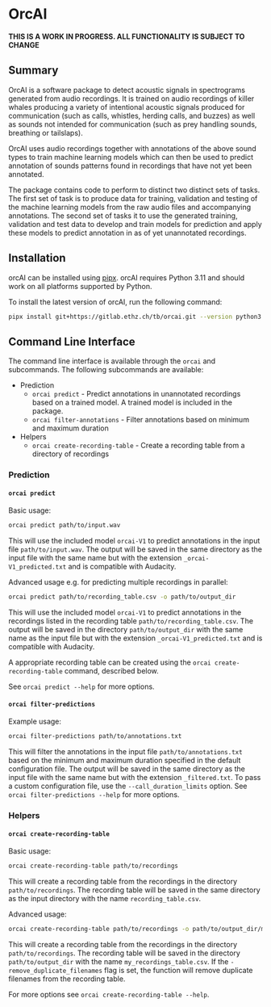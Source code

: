
# OrcAI

**THIS IS A WORK IN PROGRESS. ALL FUNCTIONALITY IS SUBJECT TO CHANGE**

## Summary

OrcAI is a software package to detect acoustic signals in spectrograms generated from audio recordings. It is trained on audio recordings of killer whales producing a variety of intentional acoustic signals produced for communication (such as calls, whistles, herding calls, and buzzes) as well as sounds not intended for communication (such as prey handling sounds, breathing or tailslaps).

OrcAI uses audio recordings together with annotations of the above sound types to train machine learning models which can then be used to predict annotation of sounds patterns found in recordings that have not yet been annotated.

The package contains code to perform to distinct two distinct sets of tasks. The first set of task is to produce data for training, validation and testing of the machine learning models from the raw audio files and accompanying annotations. The second set of tasks it to use the generated training, validation and test data to develop and train models for prediction and apply these models to predict annotation in as of yet unannotated recordings.

## Installation

orcAI can be installed using [pipx](https://pipx.pypa.io/stable/).
orcAI requires Python 3.11 and should work on all platforms supported by Python.

To install the latest version of orcAI, run the following command:

```bash
pipx install git+https://gitlab.ethz.ch/tb/orcai.git --version python3.11
```

## Command Line Interface

The command line interface is available through the `orcai` and subcommands. The following subcommands are available:

- Prediction
  - `orcai predict` - Predict annotations in unannotated recordings based on a trained model. A trained model is included in the package.
  - `orcai filter-annotations` - Filter annotations based on minimum and maximum duration
- Helpers
  - `orcai create-recording-table` - Create a recording table from a directory of recordings

### Prediction

#### `orcai predict`

Basic usage:

```bash
orcai predict path/to/input.wav
```

This will use the included model `orcai-V1` to predict annotations in the input file `path/to/input.wav`. The output will be saved in the same directory as the input file with the same name but with the extension `_orcai-V1_predicted.txt` and is compatible with Audacity.

Advanced usage e.g. for predicting multiple recordings in parallel:

```bash
orcai predict path/to/recording_table.csv -o path/to/output_dir
```

This will use the included model `orcai-V1` to predict annotations in the recordings listed in the recording table `path/to/recording_table.csv`. The output will be saved in the directory `path/to/output_dir` with the same name as the input file but with the extension `_orcai-V1_predicted.txt` and is compatible with Audacity.

A appropriate recording table can be created using the `orcai create-recording-table` command, described below.

See `orcai predict --help` for more options.

#### `orcai filter-predictions`

Example usage:

```bash
orcai filter-predictions path/to/annotations.txt
```

This will filter the annotations in the input file `path/to/annotations.txt` based on the minimum and maximum duration specified in the default configuration file. The output will be saved in the same directory as the input file with the same name but with the extension `_filtered.txt`. To pass a custom configuration file, use the `--call_duration_limits` option.
See `orcai filter-predictions --help` for more options.

### Helpers

#### `orcai create-recording-table`

Basic usage:

```bash
orcai create-recording-table path/to/recordings
```

This will create a recording table from the recordings in the directory `path/to/recordings`. The recording table will be saved in the same directory as the input directory with the name `recording_table.csv`.

Advanced usage:

```bash
orcai create-recording-table path/to/recordings -o path/to/output_dir/my_recordings_table.csv -remove_duplicate_filenames
```

This will create a recording table from the recordings in the directory `path/to/recordings`. The recording table will be saved in the directory `path/to/output_dir` with the name `my_recordings_table.csv`. If the `-remove_duplicate_filenames` flag is set, the function will remove duplicate filenames from the recording table.

For more options see `orcai create-recording-table --help`.
